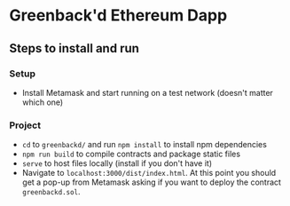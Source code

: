 # Greenback'd Ethereum Dapp

## Steps to install and run
### Setup
* Install Metamask and start running on a test network (doesn't matter which one)
### Project 
* `cd` to `greenbackd/` and run `npm install` to install npm dependencies
* `npm run build` to compile contracts and package static files
* `serve` to host files locally (install if you don't have it)
*  Navigate to `localhost:3000/dist/index.html`. At this point you should get a pop-up from Metamask asking if you want to deploy the contract `greenbackd.sol`.
